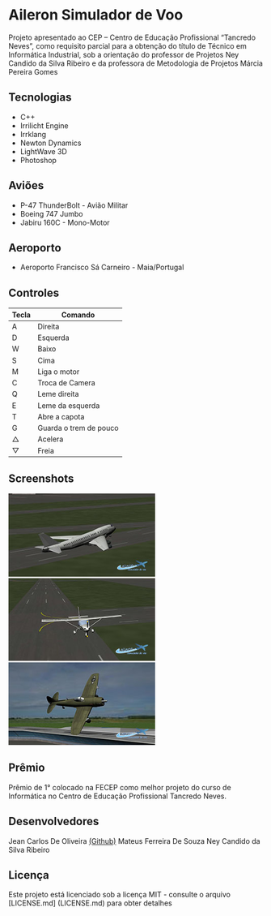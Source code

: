 # Aileron Simulador de Voo
Projeto apresentado ao CEP – Centro de Educação Profissional “Tancredo Neves”, como requisito parcial para a obtenção do título de Técnico em Informática Industrial, sob a orientação do professor de Projetos Ney Candido da Silva Ribeiro e da professora de Metodologia de Projetos Márcia Pereira Gomes

## Tecnologias
* C++
* Irrilicht Engine
* Irrklang
* Newton Dynamics
* LightWave 3D
* Photoshop

## Aviões
* P-47 ThunderBolt - Avião Militar
* Boeing 747 Jumbo
* Jabiru 160C - Mono-Motor

## Aeroporto
* Aeroporto Francisco Sá Carneiro - Maia/Portugal

## Controles
Tecla  | Comando
------------- | -------------
A  |  Direita
D  |  Esquerda
W  |  Baixo
S  |  Cima
M  |  Liga o motor
C  |  Troca de Camera
Q  |  Leme direita
E  |  Leme da esquerda
T  |  Abre a capota
G  |  Guarda o trem de pouco
△  |  Acelera
▽  |  Freia

## Screenshots

![](https://github.com/jeanoliveira92/aileron-simulador-de-voo/blob/master/screenshot_0000_747.jpg) ![](https://github.com/jeanoliveira92/aileron-simulador-de-voo/blob/master/screenshot_0001_160C.jpg) ![](https://github.com/jeanoliveira92/aileron-simulador-de-voo/blob/master/screenshot_0002_p47.jpg)

## Prêmio
Prêmio de 1° colocado na FECEP como melhor projeto do curso de Informática no Centro de Educação Profissional Tancredo Neves.

## Desenvolvedores

Jean Carlos De Oliveira [(Github)](https://github.com/jeanoliveira92)
Mateus Ferreira De Souza
Ney Candido da Silva Ribeiro

## Licença
Este projeto está licenciado sob a licença MIT - consulte o arquivo [LICENSE.md] (LICENSE.md) para obter detalhes
